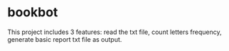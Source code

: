# bookbot

This project includes 3 features: read the txt file, count letters frequency, generate basic report txt file as output.

